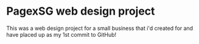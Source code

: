 # PagexSG web design project

This was a web design project for a small business that i'd created for and have placed up as my 1st commit to GitHub!
